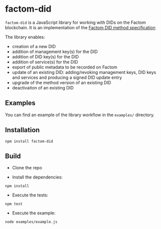 # factom-did

`factom-did` is a JavaScript library for working with DIDs on the Factom blockchain. It is an implementation
of the [Factom DID method
specification](https://github.com/bi-foundation/FIS/blob/feature/DID/FIS/DID.md)

The library enables:

* creation of a new DID
* addition of management key(s) for the DID
* addition of DID key(s) for the DID
* addition of service(s) for the DID
* export of public metadata to be recorded on Factom
* update of an existing DID: adding/revoking management keys, DID keys and services and producing a signed DID
update entry
* upgrade of the method version of an existing DID
* deactivaiton of an existing DID

## Examples
You can find an example of the library workflow in the `examples/` directory.

## Installation
```
npm install factom-did
```

## Build

* Clone the repo

* Install the dependencies:
```
npm install
```

* Execute the tests:
```
npm test
```

* Execute the example:
```
node examples/example.js
```
